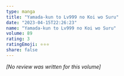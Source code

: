 ```yaml
---
type: manga
title: "Yamada-kun to Lv999 no Koi wo Suru"
date: "2023-04-15T22:26:23"
name: "Yamada-kun to Lv999 no Koi wo Suru"
volume: 89
rating: 3
ratingEmoji: ⭐️⭐️⭐️
share: false
---
```


*[No review was written for this volume]*
